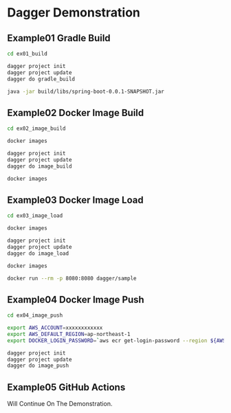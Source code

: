 # Dagger Demonstration

## Example01 Gradle Build

```bash
cd ex01_build
```

```bash
dagger project init
dagger project update
dagger do gradle_build
```

```bash
java -jar build/libs/spring-boot-0.0.1-SNAPSHOT.jar
```

## Example02 Docker Image Build

```bash
cd ex02_image_build
```

```bash
docker images
```

```bash
dagger project init
dagger project update
dagger do image_build
```

```bash
docker images
```

## Example03 Docker Image Load

```bash
cd ex03_image_load
```

```bash
docker images
```

```bash
dagger project init
dagger project update
dagger do image_load
```

```bash
docker images
```

```bash
docker run --rm -p 8080:8080 dagger/sample
```

## Example04 Docker Image Push

```bash
cd ex04_image_push
```

```bash
export AWS_ACCOUNT=xxxxxxxxxxxx
export AWS_DEFAULT_REGION=ap-northeast-1
export DOCKER_LOGIN_PASSWORD=`aws ecr get-login-password --region ${AWS_DEFAULT_REGION}`
```

```bash
dagger project init
dagger project update
dagger do image_push
```

## Example05 GitHub Actions

Will Continue On The Demonstration.